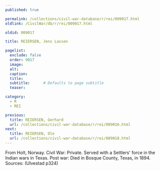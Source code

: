 ```yaml
---
published: true

permalink: /collections/civil-war-database/r/rei/009017.html
oldlink: /CivilWar/db/r/rei/009017.html

oldid: 009017

title: REIERSEN, Jens Lassen

pagelist:
  exclude: false
  order: 9017
  image: 
  alt:
  caption:
  title:
  subtitle:      # Defaults to page subtitle
  teaser:

category: 
  - R 
  - REI

previous:
  title: REIERSEN, Gerhard
  url: /collections/civil-war-database/r/rei/009016.html  
next:
  title: REIERSEN, Ole
  url: /collections/civil-war-database/r/rei/009018.html   
---
```

From Holt, Norway. Civil War: Private. Served with a Settlers&#39; force in the Indian wars in Texas. Post war: Died in Bosque County, Texas, in 1894. Sources: (Ulvestad p324)